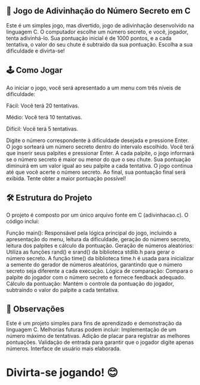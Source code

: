 <h2>🔢 Jogo de Adivinhação do Número Secreto em C</h2>
<p>Este é um simples jogo, mas divertido, jogo de adivinhação desenvolvido na linguagem C. O computador escolhe um número secreto, e você, jogador, tenta adivinhá-lo. Sua pontuação inicial é de 1000 pontos, e a cada tentativa, o valor do seu chute é subtraído da sua pontuação. Escolha a sua dificuldade e divirta-se!</p> 

<h2>🕹️ Como Jogar</h2>
<p>Ao iniciar o jogo, você será apresentado a um menu com três níveis de dificuldade:

Fácil: Você terá 20 tentativas.

Médio: Você terá 10 tentativas.

Difícil: Você terá 5 tentativas.

Digite o número correspondente à dificuldade desejada e pressione Enter.
O jogo sorteará um número secreto dentro do intervalo escolhido.
Você terá que inserir seus palpites e pressionar Enter.
A cada palpite, o jogo informará se o número secreto é maior ou menor do que o seu chute.
Sua pontuação diminuirá em um valor igual ao seu palpite a cada tentativa.
O jogo continua até que você acerte o número secreto.
Ao final, sua pontuação final será exibida. Tente obter a maior pontuação possível!</p>

<h2>🛠️ Estrutura do Projeto</h2>
<p>O projeto é composto por um único arquivo fonte em C (adivinhacao.c). O código inclui:

Função main(): Responsável pela lógica principal do jogo, incluindo a apresentação do menu, leitura da dificuldade, geração do número secreto, leitura dos palpites e cálculo da pontuação.
Geração de números aleatórios: Utiliza as funções rand() e srand() da biblioteca stdlib.h para gerar o número secreto. A função time() da biblioteca time.h é usada para inicializar a semente do gerador de números aleatórios, garantindo que o número secreto seja diferente a cada execução.
Lógica de comparação: Compara o palpite do jogador com o número secreto e fornece feedback adequado.
Cálculo da pontuação: Mantém o controle da pontuação do jogador, subtraindo o valor do palpite a cada tentativa.</p>

<h2>📝 Observações</h2>
<p>Este é um projeto simples para fins de aprendizado e demonstração da linguagem C.
Melhorias futuras podem incluir:
Implementação de um número máximo de tentativas.
Adição de placar para registrar as melhores pontuações.
Validação de entrada para garantir que o jogador digite apenas números.
Interface de usuário mais elaborada.</p>

<h1>Divirta-se jogando! 😊</h1>
